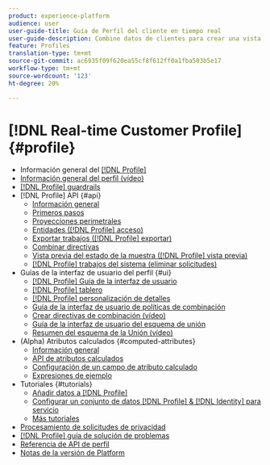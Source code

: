 ```yaml
---
product: experience-platform
audience: user
user-guide-title: Guía de Perfil del cliente en tiempo real
user-guide-description: Combine datos de clientes para crear una vista unificada de las interacciones de clientes entre canales.
feature: Profiles
translation-type: tm+mt
source-git-commit: ac6935f09f620ea55cf8f612ff0a1fba503b5e17
workflow-type: tm+mt
source-wordcount: '123'
ht-degree: 20%

---
```



# [!DNL Real-time Customer Profile] {#profile}

* Información general del [[!DNL Profile] ](home.md)
* [Información general del perfil (vídeo)](video/profile-overview.md)
* [[!DNL Profile] guardrails](guardrails.md)
* [!DNL Profile] API {#api}
   * [Información general](api/overview.md)
   * [Primeros pasos](api/getting-started.md)
   * [Proyecciones perimetrales](api/edge-projections.md)
   * [Entidades ([!DNL Profile] acceso)](api/entities.md)
   * [Exportar trabajos ([!DNL Profile] exportar)](api/export-jobs.md)
   * [Combinar directivas](api/merge-policies.md)
   * [Vista previa del estado de la muestra ([!DNL Profile] vista previa)](api/preview-sample-status.md)
   * [[!DNL Profile] trabajos del sistema (eliminar solicitudes)](api/profile-system-jobs.md)
* Guías de la interfaz de usuario del perfil {#ui}
   * [[!DNL Profile] Guía de la interfaz de usuario](ui/user-guide.md)
   * [[!DNL Profile] tablero](ui/profile-dashboard.md)
   * [[!DNL Profile] personalización de detalles](ui/profile-customization.md)
   * [Guía de la interfaz de usuario de políticas de combinación](ui/merge-policies.md)
   * [Crear directivas de combinación (vídeo)](video/create-merge-policies.md)
   * [Guía de la interfaz de usuario del esquema de unión](ui/union-schema.md)
   * [Resumen del esquema de la Unión (vídeo)](video/union-schemas-overview.md)
* (Alpha) Atributos calculados {#computed-attributes}
   * [Información general](computed-attributes/overview.md)
   * [API de atributos calculados](computed-attributes/ca-api.md)
   * [Configuración de un campo de atributo calculado](computed-attributes/configure-api.md)
   * [Expresiones de ejemplo](computed-attributes/expressions.md)
* Tutoriales {#tutorials}
   * [Añadir datos a [!DNL Profile]](tutorials/add-profile-data.md)
   * [Configurar un conjunto de datos  [!DNL Profile] & [!DNL Identity] para servicio](tutorials/dataset-configuration.md)
   * [Más tutoriales](https://experienceleague.adobe.com/docs/platform-learn/tutorials/overview.html)
* [Procesamiento de solicitudes de privacidad](privacy.md)
* [[!DNL Profile] guía de solución de problemas](troubleshooting.md)
* [Referencia de API de perfil](https://www.adobe.io/apis/experienceplatform/home/api-reference.html#!acpdr/swagger-specs/real-time-customer-profile.yaml)
* [Notas de la versión de Platform](https://www.adobe.com/go/platform-release-notes-en)